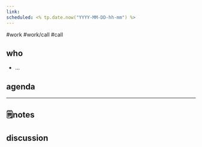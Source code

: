```yaml
---
link: 
scheduled: <% tp.date.now("YYYY-MM-DD-hh-mm") %>
---
```

#work #work/call #call

## who
- ...
## agenda

---
## 🗒notes

## discussion
